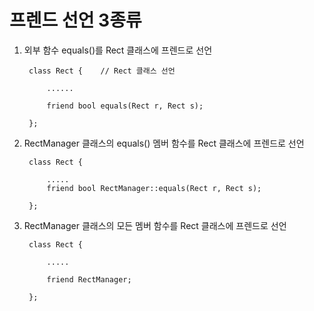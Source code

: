 # 프렌드 선언 3종류

1. 외부 함수 equals()를 Rect 클래스에 프렌드로 선언

        class Rect {    // Rect 클래스 선언

            ......

            friend bool equals(Rect r, Rect s);

        };


2. RectManager 클래스의 equals() 멤버 함수를 Rect 클래스에 프렌드로 선언

        class Rect {

            .....
            friend bool RectManager::equals(Rect r, Rect s);

        };


3. RectManager 클래스의 모든 멤버 함수를 Rect 클래스에 프렌드로 선언

        class Rect {

            .....

            friend RectManager;

        };